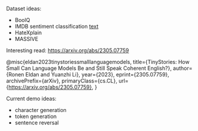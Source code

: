 Dataset ideas:
- BoolQ
- IMDB sentiment classification
[text](https://www.kaggle.com/datasets/lakshmi25npathi/imdb-dataset-of-50k-movie-reviews)
- HateXplain
- MASSIVE

Interesting read:
https://arxiv.org/abs/2305.07759

@misc{eldan2023tinystoriessmalllanguagemodels,
      title={TinyStories: How Small Can Language Models Be and Still Speak Coherent English?}, 
      author={Ronen Eldan and Yuanzhi Li},
      year={2023},
      eprint={2305.07759},
      archivePrefix={arXiv},
      primaryClass={cs.CL},
      url={https://arxiv.org/abs/2305.07759}, 
}

Current demo ideas:
- character generation
- token generation
- sentence reversal